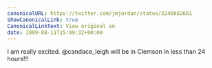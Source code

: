 ```yaml
---
canonicalURL: https://twitter.com/jmjordan/status/3246682661
ShowCanonicalLink: true
CanonicalLinkText: View original on
date: 2009-08-11T15:09:32+00:00
---
```

I am really excited. @candace_leigh will be in Clemson in less than 24 hours!!!